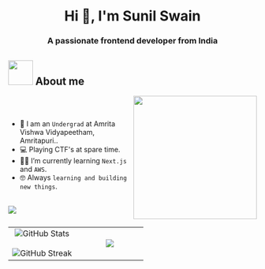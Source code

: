 <h1 align="center">Hi 👋, I'm Sunil Swain</h1>
<h3 align="center">A passionate frontend developer from India</h3>

## <picture><img src = "https://github.com/7oSkaaa/7oSkaaa/blob/main/Images/about_me.gif?raw=true" width = 50px></picture> About me

<picture> <img align="right" src="https://github.com/7oSkaaa/7oSkaaa/blob/main/Images/Right_Side.gif?raw=true" width = 250px></picture>

<br><br>

- :school: I am an `Undergrad` at Amrita Vishwa Vidyapeetham, Amritapuri..
- :computer: Playing CTF's at spare time.
- :student: I’m currently learning `Next.js` and `AWS`.
- :nerd_face: Always `learning and building new things`.


<p align="left">
  <!--- stats (start) -->
<table align="left">
<tr border="none">
<td width="50%" align="center">
  <img src="https://github-readme-stats.vercel.app/api?username=sunilswain7&theme=chartreuse-dark&show_icons=true&hide_border=true&count_private=true" alt="GitHub Stats" />
  <br></br>
  <img src="https://github-readme-streak-stats.herokuapp.com/?user=sunilswain7&theme=chartreuse-dark&hide_border=true" alt="GitHub Streak" />

</td>


<td width="50%" align="center">

  <img  align="center"  src="https://github-readme-stats.anuraghazra1.vercel.app/api/top-langs/?username=sunilswain7&theme=dark&hide_border=false&no-bg=true&no-frame=true&langs_count=7"/>

  </td>
</tr>
</table>
<!--- stats (end) -->

</p>        
<!--- stats (end) -->

<br>

<!--profile visit count-->



<!--horizontal divider(gradiant)-->
<img src="https://user-images.githubusercontent.com/73097560/115834477-dbab4500-a447-11eb-908a-139a6edaec5c.gif">

-----------
